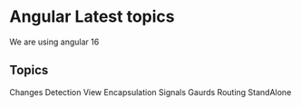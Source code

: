 # Angular Latest topics

We are using angular 16

## Topics

Changes Detection
View Encapsulation
Signals
Gaurds
Routing
StandAlone
